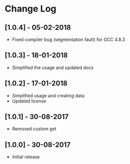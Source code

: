 # Change Log

## [1.0.4] - 05-02-2018
- Fixed compiler bug (segmentation fault) for GCC 4.8.3

## [1.0.3] - 18-01-2018
- Simplified the usage and updated docs

## [1.0.2] - 17-01-2018
- Simplified usage and creating data
- Updated license

## [1.0.1] - 30-08-2017
- Removed custom get

## [1.0.0] - 30-08-2017
- Initial release
